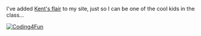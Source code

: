 I've added [Kent's flair](http://www.acmebinary.com/blogs/kent/archive/2005/10/07/273.aspx) to my site, just so I can be one of the cool kids in the class...

[<img alt="Coding4Fun" src="http://msdn.microsoft.com/coding4fun/flairmaker.ashx?style=2" border="0" />](http://msdn.microsoft.com/coding4fun/)